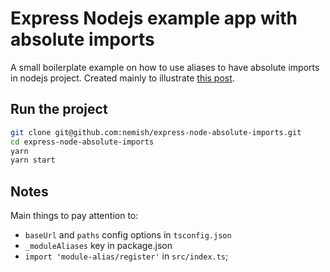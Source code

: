 # Express Nodejs example app with absolute imports
A small boilerplate example on how to use aliases to have absolute imports in nodejs project.
Created mainly to illustrate [this post](https://yaraoncode.me/post/how-to-avoid-relative-paths-in-nodejs-typescript-project).

## Run the project

```sh
git clone git@github.com:nemish/express-node-absolute-imports.git
cd express-node-absolute-imports 
yarn
yarn start
```

## Notes

Main things to pay attention to:
- `baseUrl` and `paths` config options in `tsconfig.json`
- `_moduleAliases` key in package.json
- `import 'module-alias/register'` in `src/index.ts`; 
